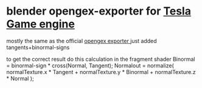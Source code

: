 # blender opengex-exporter for [ Tesla Game engine ](https://github.com/fulhax/tesla)

mostly the same as the official [ opengex exporter ](http://opengex.org) just added tangents+binormal-signs

to get the correct result do this calculation in the fragment shader
Binormal = binormal-sign * cross(Normal, Tangent);
Normalout = normalize( normalTexture.x * Tangent + normalTexture.y * Binormal + normalTexture.z * Normal );
